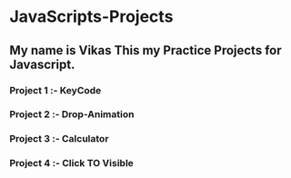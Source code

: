 # JavaScripts-Projects

## My name is Vikas This my Practice Projects for Javascript.

### Project 1 :- KeyCode

### Project 2 :- Drop-Animation

### Project 3 :- Calculator

### Project 4 :- Click TO Visible
